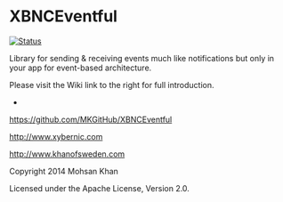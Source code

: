 XBNCEventful
============

[![Status](https://img.shields.io/badge/I'm%20alive-In%20Development-brightgreen.svg)](https://github.com/MKGitHub/XBNCEventful)

Library for sending &amp; receiving events much like notifications but only in your app for event-based architecture.

Please visit the Wiki link to the right for full introduction.

-

   https://github.com/MKGitHub/XBNCEventful

   http://www.xybernic.com

   http://www.khanofsweden.com

   Copyright 2014 Mohsan Khan

   Licensed under the Apache License, Version 2.0.

